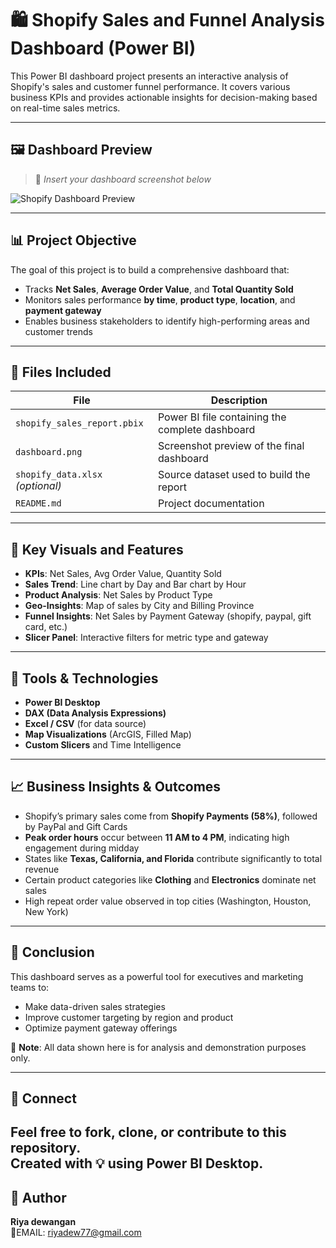 # 🛍️ Shopify Sales and Funnel Analysis Dashboard (Power BI)

This Power BI dashboard project presents an interactive analysis of Shopify's sales and customer funnel performance. It covers various business KPIs and provides actionable insights for decision-making based on real-time sales metrics.

---

## 🖼️ Dashboard Preview

> 📌 *Insert your dashboard screenshot below*

![Shopify Dashboard Preview]([dashboard.png](https://github.com/riyadewangan08/shopify-sales-analysis/blob/ae1e4ae0353c90654bee612f91b0991cf75ab0ce/shopify%20dashboard.PNG))

---

## 📊 Project Objective

The goal of this project is to build a comprehensive dashboard that:
- Tracks **Net Sales**, **Average Order Value**, and **Total Quantity Sold**
- Monitors sales performance **by time**, **product type**, **location**, and **payment gateway**
- Enables business stakeholders to identify high-performing areas and customer trends

---

## 📁 Files Included

| File | Description |
|------|-------------|
| `shopify_sales_report.pbix` | Power BI file containing the complete dashboard |
| `dashboard.png` | Screenshot preview of the final dashboard |
| `shopify_data.xlsx` *(optional)* | Source dataset used to build the report |
| `README.md` | Project documentation |

---

## 📌 Key Visuals and Features

- **KPIs**: Net Sales, Avg Order Value, Quantity Sold
- **Sales Trend**: Line chart by Day and Bar chart by Hour
- **Product Analysis**: Net Sales by Product Type
- **Geo-Insights**: Map of sales by City and Billing Province
- **Funnel Insights**: Net Sales by Payment Gateway (shopify, paypal, gift card, etc.)
- **Slicer Panel**: Interactive filters for metric type and gateway

---

## 🔧 Tools & Technologies

- **Power BI Desktop**
- **DAX (Data Analysis Expressions)**
- **Excel / CSV** (for data source)
- **Map Visualizations** (ArcGIS, Filled Map)
- **Custom Slicers** and Time Intelligence

---

## 📈 Business Insights & Outcomes

- Shopify’s primary sales come from **Shopify Payments (58%)**, followed by PayPal and Gift Cards
- **Peak order hours** occur between **11 AM to 4 PM**, indicating high engagement during midday
- States like **Texas, California, and Florida** contribute significantly to total revenue
- Certain product categories like **Clothing** and **Electronics** dominate net sales
- High repeat order value observed in top cities (Washington, Houston, New York)

---

## 🧠 Conclusion

This dashboard serves as a powerful tool for executives and marketing teams to:
- Make data-driven sales strategies
- Improve customer targeting by region and product
- Optimize payment gateway offerings

📌 **Note**: All data shown here is for analysis and demonstration purposes only.

---

## 🔗 Connect

Feel free to fork, clone, or contribute to this repository.  
Created with 💡 using Power BI Desktop.
---

## 👤 Author

**Riya dewangan**  
📧EMAIL: riyadew77@gmail.com



